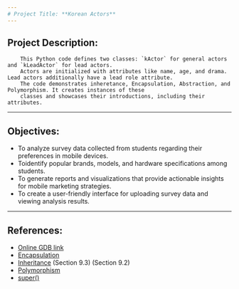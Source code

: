 ```yaml
---
# Project Title: **Korean Actors**
---
```

## **Project Description:**
        This Python code defines two classes: `kActor` for general actors and `kLeadActor` for lead actors. 
        Actors are initialized with attributes like name, age, and drama. Lead actors additionally have a lead role attribute. 
        The code demonstrates inheretance, Encapsulation, Abstraction, and Polymorphism. It creates instances of these 
        classes and showcases their introductions, including their attributes.
---
## **Objectives:**
  * To analyze survey data collected from students regarding their preferences in mobile devices. 
  * Toidentify popular brands, models, and hardware specifications among students. 
  * To generate reports and visualizations that provide actionable insights for mobile marketing strategies. 
  * To create a user-friendly interface for uploading survey data and viewing analysis results.
---
## **References:** 
* [Online GDB link](https://onlinegdb.com/3UFcq2Rk) 
* [Encapsulation](https://docs.python.org/3/tutorial/classes.html)
* [Inheritance](https://docs.python.org/3/tutorial/classes.html) (Section 9.3) (Section 9.2)
* [Polymorphism](https://stackoverflow.com/questions/12031018/overriding-in-python)
* [super()](https://realpython.com/python-super/#an-overview-of-pythons-super-function)
